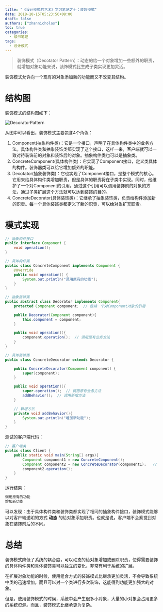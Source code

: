 ```yaml
---
title: "《设计模式的艺术》学习笔记之十：装饰模式"
date: 2018-10-15T05:23:56+08:00
draft: false
authors: ["zhannicholas"]
toc: true
categories:
  - 读书笔记
tags:
  - 设计模式
---
```


> 装饰模式（Decotator Pattern）：动态的给一个对象增加一些额外的职责，就增加对象功能来说，装饰模式比生成子类实现更加灵活。

装饰模式允许向一个现有的对象添加新的功能而又不改变其结构。

# 结构图

装饰模式的结构图如下：

![DecoratorPattern](/images/design-patterns/DecoratorPattern.jpg)

从图中可以看出，装饰模式主要包含4个角色：

1. Component(抽象构件类)：它是一个接口，声明了在具体构件类中的业务方法。具体构件类和抽象装饰类都实现了这个接口，这样一来，客户端就可以一致对待装饰前的对象和装饰后的对象。抽象构件类也可以是抽象类。
2. ConcreteComponent(具体构件类)：它实现了Component接口，定义类具体的构件。装饰器类可以给它增加额外的职能。
3. Decotator(抽象装饰类)：它也实现了Component接口，是整个模式的核心。它用来给具体构件类增加职责，但是具体的职责将在子类中实现。同时，他维护了一个对Component的引用，通过这个引用可以调用装饰前的对象的方法，通过子类扩展这个方法就可以达到装饰的目的。
4. ConcreteDecorator(具体装饰类)：它继承了抽象装饰类，负责给构件添加新的职责。每一个具体装饰类都定义了新的职责，可以给对象扩充职责。

# 模式实现

```Java
// 抽象构件接口
public interface Component {
    void operation();
}
```

```Java
// 具体构件类
public class ConcreteComponent implements Component {
    @Override
    public void operation() {
        System.out.println("调用原有的功能");
    }
}
```

```Java
// 抽象装饰类
public abstract class Decorator implements Component{
    protected Component component;  // 维持一个对Component对象的引用

    public Decorator(Component component){
        this.component = component;
    }

    public void operation(){
        component.operation();  // 调用原有业务方法
    }
}
```

```Java
// 具体装饰类
public class ConcreteDecorator extends Decorator {

    public ConcreteDecorator(Component component) {
        super(component);
    }

    public void operation(){
        super.operation();  // 调用原有业务方法
        addBehavior();  // 调用新增方法
    }

    // 新增方法
    private void addBehavior(){
        System.out.println("增加新功能");
    }
}
```

测试的客户端代码：

```Java
// 客户端类
public class Client {
    public static void main(String[] args){
        Component component1 = new ConcreteComponent();
        Component component2 = new ConcreteDecorator(component1);   // 用component2装饰component1
        component2.operation();
    }
}
```

运行结果：

```txt
调用原有的功能
增加新功能
```

可以发现：由于具体构件类和装饰类都实现了相同的抽象构件接口，装饰模式能够以对客户端透明的方式 **动态** 的给对象添加职责。也就是说，客户端不会察觉到对象在装饰前后的不同。

# 总结

装饰模式降低了系统的耦合度，可以动态的给对象增加或删除职责，使得需要装饰的具体构件类和具体装饰类可以独立的变化，非常有利于系统的扩展。

在扩展对象功能的时候，使用组合方式的装饰模式比继承更加灵活，不会导致系统中类的迅速增加，而且可以对一个类进行多次装饰，这能得到功能更加强大的对象。

但是，使用装饰模式的时候，系统中会产生很多小对象，大量的小对象会占用更多的系统资源。而且，装饰模式比继承更为复杂。